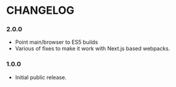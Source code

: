 # CHANGELOG

### 2.0.0

- Point main/browser to ES5 builds
- Various of fixes to make it work with Next.js based webpacks.

### 1.0.0

- Initial public release.
